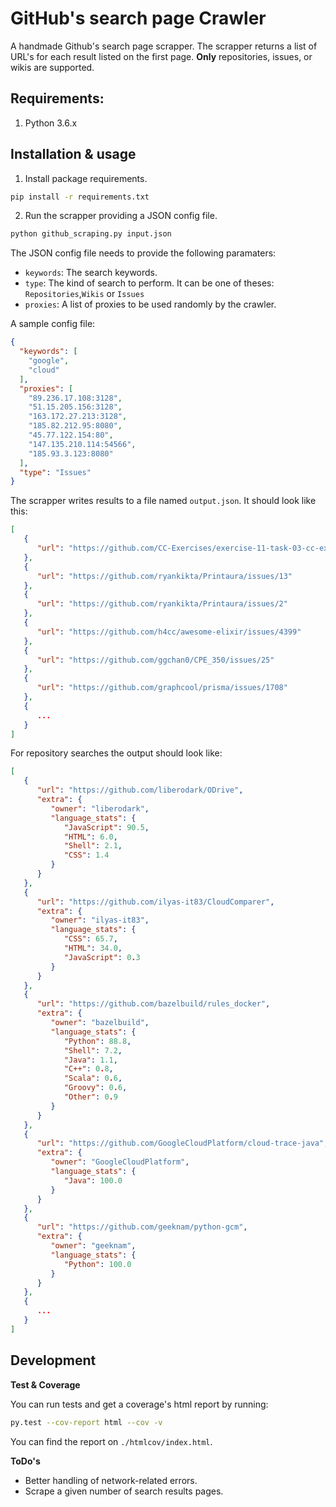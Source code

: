 # GitHub's search page Crawler
A handmade Github's search page scrapper. The scrapper returns a list of
URL's for each result listed on the first page. **Only** repositories,
issues, or wikis are supported.

## Requirements:

1. Python 3.6.x

## Installation & usage

1. Install package requirements.

```bash
pip install -r requirements.txt
```

2. Run the scrapper providing a JSON config file.

```bash
python github_scraping.py input.json
```

The JSON config file needs to provide the following paramaters:

* `keywords`: The search keywords.
* `type`: The kind of search to perform. It can be one of theses:
`Repositories`,`Wikis` or `Issues`
* `proxies`: A list of proxies to be used randomly by the crawler.

A sample config file:

```json
{
  "keywords": [
    "google",
    "cloud"
  ],
  "proxies": [
    "89.236.17.108:3128",
    "51.15.205.156:3128",
    "163.172.27.213:3128",
    "185.82.212.95:8080",
    "45.77.122.154:80",
    "147.135.210.114:54566",
    "185.93.3.123:8080"
  ],
  "type": "Issues"
}
```

The scrapper writes results to a file named `output.json`. It should
look like this:

```json
[
   {
      "url": "https://github.com/CC-Exercises/exercise-11-task-03-cc-exercise11-task3-jg/pull/1"
   },
   {
      "url": "https://github.com/ryankikta/Printaura/issues/13"
   },
   {
      "url": "https://github.com/ryankikta/Printaura/issues/2"
   },
   {
      "url": "https://github.com/h4cc/awesome-elixir/issues/4399"
   },
   {
      "url": "https://github.com/ggchan0/CPE_350/issues/25"
   },
   {
      "url": "https://github.com/graphcool/prisma/issues/1708"
   },
   {
      ...
   }
]
```

For repository searches the output should look like:

```json
[
   {
      "url": "https://github.com/liberodark/ODrive",
      "extra": {
         "owner": "liberodark",
         "language_stats": {
            "JavaScript": 90.5,
            "HTML": 6.0,
            "Shell": 2.1,
            "CSS": 1.4
         }
      }
   },
   {
      "url": "https://github.com/ilyas-it83/CloudComparer",
      "extra": {
         "owner": "ilyas-it83",
         "language_stats": {
            "CSS": 65.7,
            "HTML": 34.0,
            "JavaScript": 0.3
         }
      }
   },
   {
      "url": "https://github.com/bazelbuild/rules_docker",
      "extra": {
         "owner": "bazelbuild",
         "language_stats": {
            "Python": 88.8,
            "Shell": 7.2,
            "Java": 1.1,
            "C++": 0.8,
            "Scala": 0.6,
            "Groovy": 0.6,
            "Other": 0.9
         }
      }
   },
   {
      "url": "https://github.com/GoogleCloudPlatform/cloud-trace-java",
      "extra": {
         "owner": "GoogleCloudPlatform",
         "language_stats": {
            "Java": 100.0
         }
      }
   },
   {
      "url": "https://github.com/geeknam/python-gcm",
      "extra": {
         "owner": "geeknam",
         "language_stats": {
            "Python": 100.0
         }
      }
   },
   {
      ...
   }
]
```

## Development

**Test & Coverage**

You can run tests and get a coverage's html report by running:

```bash
py.test --cov-report html --cov -v
```

You can find the report on `./htmlcov/index.html`.

**ToDo's**

* Better handling of network-related errors.
* Scrape a given number of search results pages.
